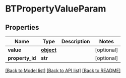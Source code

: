 # BTPropertyValueParam

## Properties
Name | Type | Description | Notes
------------ | ------------- | ------------- | -------------
**value** | [**object**](.md) |  | [optional] 
**property_id** | **str** |  | [optional] 

[[Back to Model list]](../README.md#documentation-for-models) [[Back to API list]](../README.md#documentation-for-api-endpoints) [[Back to README]](../README.md)


